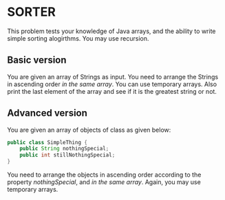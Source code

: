 SORTER
===
This problem tests your knowledge of Java arrays, and the ability to write simple sorting alogirthms. You may use recursion.

Basic version
---
You are given an array of Strings as input. You need to arrange the Strings in ascending order *in the same array*. You can use temporary arrays. Also print the last element of the array and see if it is the greatest string or not.

Advanced version
---
You are given an array of objects of class as given below:
``` java
public class SimpleThing {
    public String nothingSpecial;
    public int stillNothingSpecial;
}
```

You need to arrange the objects in ascending order according to the property *nothingSpecial*, and *in the same array*. Again,
you may use temporary arrays.